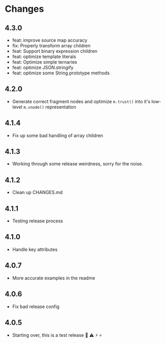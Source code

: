 # Changes

## 4.3.0

- feat: improve source map accuracy
- fix: Properly transform array children
- feat: Support binary expression children
- feat: optimize template literals
- feat: Optimize simple ternaries
- feat: optimize JSON.stringify
- feat: optimize some String.prototype methods

## 4.2.0

- Generate correct fragment nodes and optimize `m.trust()` into it's low-level `m.vnode()` representation

## 4.1.4

- Fix up some bad handling of array children

## 4.1.3

- Working through some release weirdness, sorry for the noise.

## 4.1.2

- Clean up CHANGES.md

## 4.1.1

- Testing release process

## 4.1.0

- Handle key attributes

## 4.0.7

- More accurate examples in the readme

## 4.0.6

- Fix bad release config

## 4.0.5

- Starting over, this is a test release :construction: :warning: :zap: :skull:



